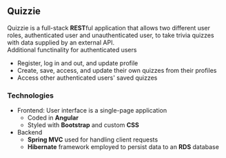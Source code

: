 <h2>Quizzie</h2>
Quizzie is a full-stack <strong>REST</strong>ful application that allows two different user roles, authenticated user and unauthenticated user, to take trivia quizzes with data supplied by an external API. 
<br>Additional functinality for authenticated users
<ul>
  <li>Register, log in and out, and update profile</li>
  <li>Create, save, access, and update their own quizzes from their profiles</li>
  <li>Access other authenticated users' saved quizzes</li>
</ul>

<h3>Technologies</h3>
<ul>
  <li>Frontend: User interface is a single-page application 
    <ul>
      <li>Coded in <strong>Angular</strong></li>
      <li>Styled with <strong>Bootstrap</strong> and custom <strong>CSS</strong></li>
    </ul>
  </li>
  <li>Backend
    <ul>
      <li><strong>Spring MVC</strong> used for handling client requests</li>
      <li><strong>Hibernate</strong> framework employed to persist data to an <strong>RDS</strong> database</li>
    </ul>
  </li>
 </ul>
